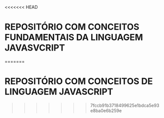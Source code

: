 <<<<<<< HEAD
# REPOSITÓRIO COM CONCEITOS FUNDAMENTAIS DA LINGUAGEM JAVASVCRIPT
=======
# REPOSITÓRIO COM CONCEITOS DE LINGUAGEM JAVASCRIPT
>>>>>>> 7fccb91b3718499625e1bdca5e93e8ba0e6b259e
